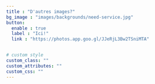 ```yaml
---
title : "D'autres images?"
bg_image : "images/backgrounds/need-service.jpg"
button:
  enable : true
  label : "Ici!"
  link : "https://photos.app.goo.gl/JJeRjL3Bw2TSniMTA"


# custom style
custom_class: ""
custom_attributes: ""
custom_css: ""
---
```

